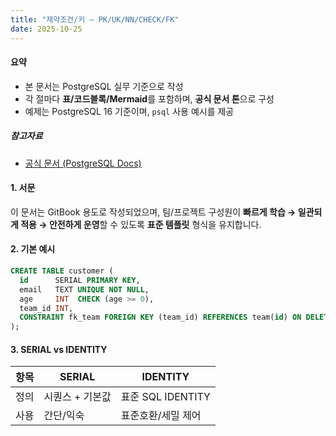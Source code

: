 ```yaml
---
title: "제약조건/키 — PK/UK/NN/CHECK/FK"
date: 2025-10-25
---
```


#### 요약 

- 본 문서는 PostgreSQL 실무 기준으로 작성
- 각 절마다 **표/코드블록/Mermaid**를 포함하며, **공식 문서 톤**으로 구성
- 예제는 PostgreSQL 16 기준이며, `psql` 사용 예시를 제공

##### 참고자료 

- [공식 문서 (PostgreSQL Docs)](https://www.postgresql.org/docs/current/)

#### 1. 서문

이 문서는 GitBook 용도로 작성되었으며, 팀/프로젝트 구성원이 **빠르게 학습 → 일관되게 적용 → 안전하게 운영**할 수 있도록
**표준 템플릿** 형식을 유지합니다.


#### 2. 기본 예시

```sql
CREATE TABLE customer (
  id      SERIAL PRIMARY KEY,
  email   TEXT UNIQUE NOT NULL,
  age     INT  CHECK (age >= 0),
  team_id INT,
  CONSTRAINT fk_team FOREIGN KEY (team_id) REFERENCES team(id) ON DELETE SET NULL
);
```

#### 3. SERIAL vs IDENTITY

| 항목 | SERIAL | IDENTITY |
|---|---|---|
| 정의 | 시퀀스 + 기본값 | 표준 SQL IDENTITY |
| 사용 | 간단/익숙 | 표준호환/세밀 제어 |
